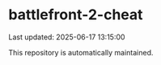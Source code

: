 # battlefront-2-cheat

Last updated: 2025-06-17 13:15:00

This repository is automatically maintained.
